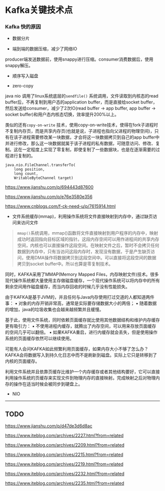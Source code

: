 # Kafka关键技术点

### Kafka 快的原因

* 数据分片

* 端到端的数据压缩，减少了网络IO

producer端发送数据前，使用snappy进行压缩。consumer消费数据后，使用snappy解压。

* 顺序写入磁盘

* zero-copy

java nio 调用了linux系统底层的`sendfile()` 系统调用，文件读取到内核态的read buffer后，不再复制到用户态的application buffer，而是直接给socket buffer，然后发送给consumer，减少了2次IO(read buffer -> app buffer, app buffer -> socket buffer)和用户态内核态切换，效率提升200%以上。

类似的还有`copy-on-write` 技术，使用copy-on-write技术，使得在fork子进程时不复制内存页，而是共享内存页(也就是说，子进程也指向父进程的物理空间)，只有在该子进程需要修改某一块数据，才会将这一块数据拷贝到自己的app buffer中并进行修改，那么这一块数据就属于该子进程的私有数据，可随意访问、修改、复制。这在一定程度上实现了零复制，即使复制了一些数据块，也是在逐渐需要的过程进行复制的。

``` 
java.nio.FileChannel.transferTo(
    long position, 
    long count,                                
    WritableByteChannel target)
```

https://www.jianshu.com/p/694443d87600

https://www.jianshu.com/p/e76e3580e356

https://www.cnblogs.com/f-ck-need-u/p/7615914.html

* 文件系统缓存(mmap)，利用操作系统将文件直接映射到内存中，通过缺页访问来访问文件

> `mmap()`系统调用，mmap()函数将文件直接映射到用户程序的内存中，映射成功时返回指向目标区域的指针。这段内存空间可以用作进程间的共享内存空间，内核也可以直接操作这段空间。在映射文件之后，暂时不会拷贝任何数据到内存中，只有当访问这段内存时，发现没有数据，于是产生缺页访问，使用DMA操作将数据拷贝到这段空间中。可以直接将这段空间的数据拷贝到socket buffer中。所以也算是零复制技术。

同时，KAFKA采用了MMAP(Memory Mapped Files，内存映射文件)技术。很多现代操作系统都大量使用主存做磁盘缓存，一个现代操作系统可以将内存中的所有剩余空间用作磁盘缓存，而当内存回收的时候几乎没有性能损失。

由于KAFKA是基于JVM的，并且任何与Java内存使用打过交道的人都知道两件事：
▪ 对象的内存开销非常高，通常是实际要存储数据大小的两倍；
▪ 随着数据的增加，java的垃圾收集也会越来越频繁并且缓慢。

基于此，使用文件系统，同时依赖页面缓存就比使用其他数据结构和维护内存缓存更有吸引力：
▪ 不使用进程内缓存，就腾出了内存空间，可以用来存放页面缓存的空间几乎可以翻倍。
▪ 如果KAFKA重启，进行内缓存就会丢失，但是使用操作系统的页面缓存依然可以继续使用。

可能有人会问KAFKA如此频繁利用页面缓存，如果内存大小不够了怎么办？
KAFKA会将数据写入到持久化日志中而不是刷新到磁盘。实际上它只是转移到了内核的页面缓存。

利用文件系统并且依靠页缓存比维护一个内存缓存或者其他结构要好，它可以直接利用操作系统的页缓存来实现文件到物理内存的直接映射。完成映射之后对物理内存的操作在适当时候会被同步到硬盘上。

* NIO

---

## TODO

https://www.jianshu.com/p/d47de3d6d8ac

https://www.iteblog.com/archives/2227.html?from=related

https://www.iteblog.com/archives/2209.html?from=related

https://www.iteblog.com/archives/2215.html?from=related

https://www.iteblog.com/archives/2219.html?from=related

https://www.iteblog.com/archives/2232.html?from=related

https://www.iteblog.com/archives/2235.html?from=related
